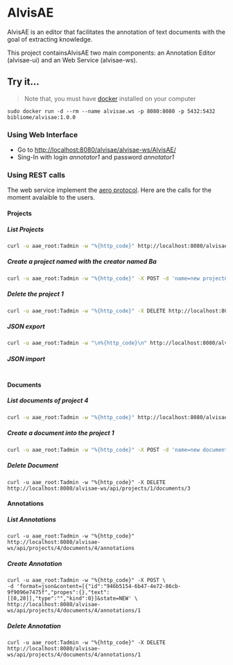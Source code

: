 # AlvisAE

AlvisAE is an editor that facilitates the annotation of text documents with the goal of extracting knowledge.

This project containsAlvisAE two main components: an Annotation Editor (alvisae-ui)  and an Web Service (alvisae-ws). 

## Try it...

> Note that, you must have [docker](https://www.docker.com/) installed on your computer

```
sudo docker run -d --rm --name alvisae.ws -p 8080:8080 -p 5432:5432  bibliome/alvisae:1.0.0
``` 

### Using Web Interface
* Go to [http://localhost:8080/alvisae/alvisae-ws/AlvisAE/](http://192.168.56.101:8080/alvisae/alvisae-ws/AlvisAE)
* Sing-In with login *annotator1* and password *annotator1*


### Using REST calls

The web service implement the [aero protocol](https://github.com/openminted/omtd-aero). Here are the calls for the moment avalaible to the users. 

#### Projects
##### List Projects
```sh
curl -u aae_root:Tadmin -w "%{http_code}" http://localhost:8080/alvisae-ws/api/projects
```
##### Create a project named with the creator named Ba
```sh
curl -u aae_root:Tadmin -w "%{http_code}" -X POST -d 'name=new project&creator=Ba' http://localhost:8080/alvisae-ws/api/projects
```
##### Delete the project 1
```sh
curl -u aae_root:Tadmin -w "%{http_code}" -X DELETE http://localhost:8080/alvisae-ws/api/projects/1
```

##### JSON export
```sh
curl -u aae_root:Tadmin -w "\n%{http_code}\n" http://localhost:8080/alvisae-ws/api/projects/5/export.zip
```

##### JSON import
```sh
```

#### Documents
##### List documents of project 4
```sh
curl -u aae_root:Tadmin -w "%{http_code}" http://localhost:8080/alvisae-ws/api/projects/4/documents
```
##### Create a document into the project 1
```sh
curl -u aae_root:Tadmin -w "%{http_code}" -X POST -d 'name=new document&format=text&content=some content&creator' http://localhost:8080/alvisae/api/projects/1/documents
```
##### Delete Document
```
curl -u aae_root:Tadmin -w "%{http_code}" -X DELETE http://localhost:8080/alvisae-ws/api/projects/1/documents/3
```

#### Annotations
##### List Annotations
```
curl -u aae_root:Tadmin -w "%{http_code}" http://localhost:8080/alvisae-ws/api/projects/4/documents/4/annotations
```
##### Create Annotation
```shh
curl -u aae_root:Tadmin -w "%{http_code}" -X POST \
-d 'format=json&content=[{"id":"946b5154-6b47-4e72-86cb-9f9096e7475f","propes":{},"text":[[0,28]],"type":"","kind":0}]&state=NEW' \
http://localhost:8080/alvisae-ws/api/projects/4/documents/4/annotations/1
```
##### Delete Annotation
```shh
curl -u aae_root:Tadmin -w "%{http_code}" -X DELETE http://localhost:8080/alvisae-ws/api/projects/4/documents/4/annotations/1
```

